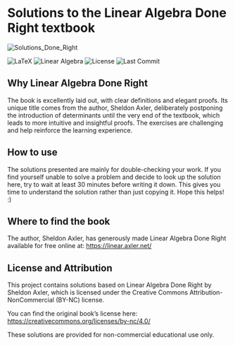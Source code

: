 # Solutions to the Linear Algebra Done Right textbook

![Solutions_Done_Right](https://github.com/user-attachments/assets/5d8e76c8-44a9-4364-adf4-a322a0fcce99)

![LaTeX](https://img.shields.io/badge/language-LaTeX-blue)
![Linear Algebra](https://img.shields.io/badge/topic-linear_algebra-brightgreen)
![License](https://img.shields.io/github/license/SupremeLordGamer/latex-linear-algebra-solutions)
![Last Commit](https://img.shields.io/github/last-commit/SupremeLordGamer/latex-linear-algebra-solutions)

## Why Linear Algebra Done Right
The book is excellently laid out, with clear definitions and elegant proofs. Its unique title comes from the author, Sheldon Axler, deliberately postponing the introduction of determinants until the very end of the textbook, which leads to more intuitive and insightful proofs. The exercises are challenging and help reinforce the learning experience.

## How to use
The solutions presented are mainly for double-checking your work. If you find yourself unable to solve a problem and decide to look up the solution here, try to wait at least 30 minutes before writing it down. This gives you time to understand the solution rather than just copying it. Hope this helps! :)

## Where to find the book
The author, Sheldon Axler, has generously made Linear Algebra Done Right available for free online at:
https://linear.axler.net/

## License and Attribution
This project contains solutions based on Linear Algebra Done Right by Sheldon Axler, which is licensed under the Creative Commons Attribution-NonCommercial (BY-NC) license.

You can find the original book’s license here:
https://creativecommons.org/licenses/by-nc/4.0/

These solutions are provided for non-commercial educational use only.




